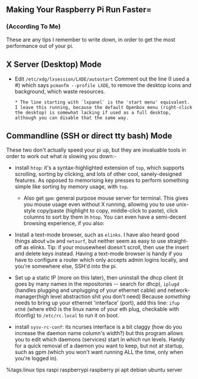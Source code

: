 ## Making Your Raspberry Pi Run Faster=

### (According To Me)

These are any tips I remember to write down, in order to get the most performance out of your pi.

## X Server (Desktop) Mode

  * Edit `/etc/xdg/lxsession/LXDE/autostart`
      Comment out the line (I used a #) which says `pcmanfm --profile LXDE`, to remove the desktop icons and background, which waste resources.
 
        * The line starting with `lxpanel` is the 'start menu' equivalent. I leave this running, because the default Openbox menu (right-click the desktop) is somewhat lacking if used as a full desktop, although you can disable that the same way.
## Commandline (SSH or direct tty bash) Mode

These two don't actually speed your pi up, but they are invaluable tools in order to work out what _is_ slowing you down:-

  * install `htop`: it's a syntax-highlighted extension of `top`, which supports scrolling, sorting by clicking, and lots of other cool, sanely-designed features. As opposed to memorising key presses to perform something simple like sorting by memory usage, with `top`.

      * Also get `gpm`: general purpose mouse server for terminal. This gives you mouse usage even without X running, allowing you to use unix-style copy/paste (highlight to copy, middle-click to paste), click columns to sort by them in `htop`. You can even have a semi-decent browsing experience, if you also:

  * Install a text-mode browser, such as `elinks`. I have also heard good things about `w3m` and `netsurf`, but neither seem as easy to use straight-off as elinks. Tip: if your mousewheel doesn't scroll, then use the insert and delete keys instead. Having a text-mode browser is handy if you have to configure a router which only accepts admin logins locally, and you're somewhere else, SSH'd into the pi.

  * Set up a static IP (more on this later), then uninstall the dhcp client (it goes by many names in the repositories -- search for dhcp), `iplugd` (handles plugging and unplugging of your ethernet cable) and network-manager(high level abstraction shit you don't need) Because _something_ needs to bring up your ethernet 'interface' (port), add this line: `ifup eth0` (where eth0 is the linux name of your eth plug, checkable with ifconfig) to `/etc/rc.local` to run it on boot.

  * install `sysv-rc-conf`: its ncurses interface is a bit claggy (how do you increase the daemon name column's width?) but this program allows you to edit which daemons (services) start in which run levels. Handy for a quick removal of a daemon you want to keep, but not at startup, such as gpm (which you won't want running ALL the time, only when you're logged in).


%tags:linux tips raspi raspberrypi raspberry pi apt debian ubuntu server
